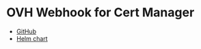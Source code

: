 # OVH Webhook for Cert Manager

- [GitHub](https://github.com/aureq/cert-manager-webhook-ovh)
- [Helm chart](https://github.com/aureq/cert-manager-webhook-ovh/tree/main/charts/cert-manager-webhook-ovh)
